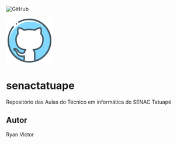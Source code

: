 ![GitHub](https://img.shields.io/github/license/RyaanVictor/senactatuape)

![](https://github.com/RyaanVictor/senactatuape/blob/main/github%20(6).png)
# senactatuape
Repositório das Aulas do Técnico em informática do SENAC Tatuapé
## Autor 
Ryan Victor

